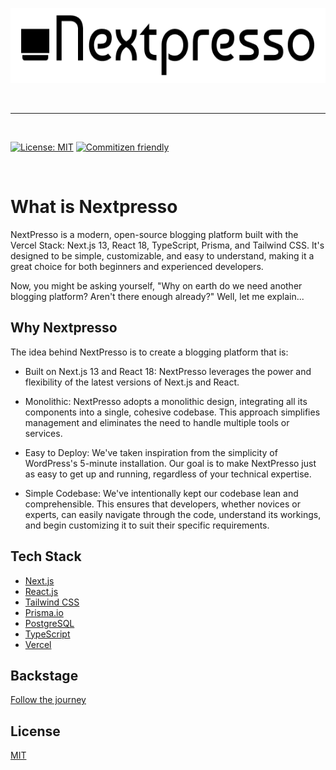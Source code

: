 <br /><br />

<p align="center">
  <a href="https://nextpresso.vercel.app">
    <picture>
      <source media="(prefers-color-scheme: light)" srcset="./.github/assets/nextpresso-logo-w-name.png">
      <img src="./.github/assets/nextpresso-logo-w-name.png" height="120">
    </picture>
  </a>
</p>
<br />
<hr />
<br />

[![License: MIT](https://img.shields.io/badge/License-MIT-blue.svg)](https://opensource.org/licenses/MIT)
[![Commitizen friendly](https://img.shields.io/badge/commitizen-friendly-brightgreen.svg)](http://commitizen.github.io/cz-cli/)

<br />

<!-- ABOUT -->

# What is Nextpresso

NextPresso is a modern, open-source blogging platform built with the Vercel Stack: Next.js 13, React 18, TypeScript, Prisma, and Tailwind CSS. It's designed to be simple, customizable, and easy to understand, making it a great choice for both beginners and experienced developers.

Now, you might be asking yourself, "Why on earth do we need another blogging platform? Aren't there enough already?" Well, let me explain...

## Why Nextpresso

The idea behind NextPresso is to create a blogging platform that is:

- Built on Next.js 13 and React 18: NextPresso leverages the power and flexibility of the latest versions of Next.js and React.

- Monolithic: NextPresso adopts a monolithic design, integrating all its components into a single, cohesive codebase. This approach simplifies management and eliminates the need to handle multiple tools or services.

- Easy to Deploy: We've taken inspiration from the simplicity of WordPress's 5-minute installation. Our goal is to make NextPresso just as easy to get up and running, regardless of your technical expertise.

- Simple Codebase: We've intentionally kept our codebase lean and comprehensible. This ensures that developers, whether novices or experts, can easily navigate through the code, understand its workings, and begin customizing it to suit their specific requirements.

<!-- STACK -->

## Tech Stack

- [Next.js](https://nextjs.org/)
- [React.js](https://reactjs.org/)
- [Tailwind CSS](https://tailwindcss.com/)
- [Prisma.io](https://prisma.io/)
- [PostgreSQL](https://www.postgresql.org/)
- [TypeScript](https://www.typescriptlang.org/)
- [Vercel](https://vercel.com/)

## Backstage

[Follow the journey](./docs/backstage.md)

<!-- LICENSE -->

## License

[MIT](./LICENSE.md)
